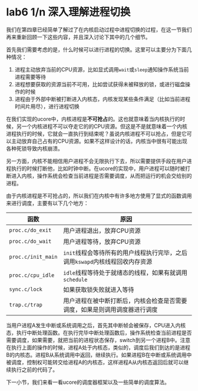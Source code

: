 # lab6 1/n 深入理解进程切换

我们在第四章已经简单了解过了在内核启动过程中进程切换的过程，在这一节我们再来重新回顾一下这些内容，并且深入讨论下其中的几个细节。

首先我们需要考虑的是，什么时候可以进行进程的切换。这里可以主要分为下面几种情况：

1. 进程主动放弃当前的CPU资源，比如显式调用`wait`或`sleep`通知操作系统当前进程需要等待
2. 进程想要获取的资源当前不可用，比如尝试获得未被释放的锁，或进行磁盘操作的时候
3. 进程由于外部中断被打断进入内核态，内核发现某些条件满足（比如当前进程时间片用尽），进行进程切换

在我们实现的ucore中，内核进程是**不可抢占**的。这也就意味着当内核执行的时候，另一个内核进程不可以夺走它的的CPU资源。但这是不是就意味着一个内核进程执行的时候，它就会一直执行到结束呢？虽说内核进程不可以抢占，但是它可以主动放弃自己占有的CPU资源。如果不这样设计的话，内核当中很有可能出现各种死锁导致内核崩溃。

另一方面，内核不能相信用户进程不会无限执行下去，所以需要提供手段在用户进程执行的时候打断他，比如时钟中断。在ucore的实现中，用户进程可以随时被打断进入内核，操作系统会检查当前进程是否需要调度，从而把运行的机会交给别的进程。

由于内核进程是不可抢占的，所以我们在内核中有许多地方使用了显式的函数调用来进行调度，主要有以下几个地方：

| 函数               | 原因                                                         |
| ------------------ | ------------------------------------------------------------ |
| `proc.c/do_exit`   | 用户进程退出，放弃CPU资源                                    |
| `proc.c/do_wait`   | 用户进程等待，放弃CPU资源                                    |
| `proc.c/init_main` | `init`线程会等待所有的用户线程执行完毕，之后调用`kswapd`内核线程回收内存资源 |
| `proc.c/cpu_idle`  | `idle`线程等待处于就绪态的线程，如果有就调用`schedule`       |
| `sync.c/lock`      | 如果获取锁失败就进入等待                                     |
| `trap.c/trap`      | 用户进程在被中断打断后，内核会检查是否需要调度，如果是则调用调度器进行调度 |

当用户进程A发生中断或系统调用之后，首先其中断帧会被保存，CPU进入内核态，执行中断处理函数。在执行完毕中断处理函数后，操作系统检查当前进程是否需要调度，如果需要，就把当前的进程状态保存，switch到另一个进程B中。注意在执行上面的操作的时候，进程A处于内核态，类似的，调度后我们到达的是进程B的内核态。进程B从系统调用中返回，继续执行。如果进程B在中断或系统调用中被调度，控制权可能转交给进程A的内核态，这样进程A从内核态返回后就可以继续执行之前的代码了。

下一小节，我们来看一看ucore的调度器框架以及一些简单的调度算法。